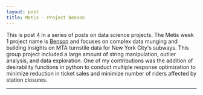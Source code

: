 ```yaml
---
layout: post
title: Metis - Project Benson
---
```


This is post 4 in a series of posts on data science projects. The Metis week 1 project name is [Benson](https://github.com/Codr99/Portfolio/blob/master/Project_Benson/Metis_mta_pit_crew.pdf) and focuses on complex data munging and building insights on MTA turnstile data for New York City's subways. This group project included a large amount of string manipulation, outlier analysis, and data exploration. One of my contributions was the addition of desirability functions in python to conduct multiple response optimization to minimize reduction in ticket sales and minimize number of riders affected by station closures.

<hr>
